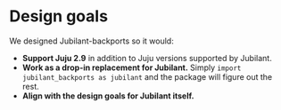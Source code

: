 # Design goals

We designed Jubilant-backports so it would:

- **Support Juju 2.9** in addition to Juju versions supported by Jubilant.
- **Work as a drop-in replacement for Jubilant.** Simply `import jubilant_backports as jubilant` and the package will figure out the rest.
- **Align with the design goals for Jubilant itself.**
